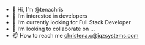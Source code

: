 - 👋 Hi, I’m @tenachris
- 👀 I’m interested in developers
- 🌱 I’m currently looking for Full Stack Developer
- 💞️ I’m looking to collaborate on ...
- 📫 How to reach me christena.c@iqzsystems.com

<!---
tenachris/tenachris is a ✨ special ✨ repository because its `README.md` (this file) appears on your GitHub profile.
You can click the Preview link to take a look at your changes.
--->
